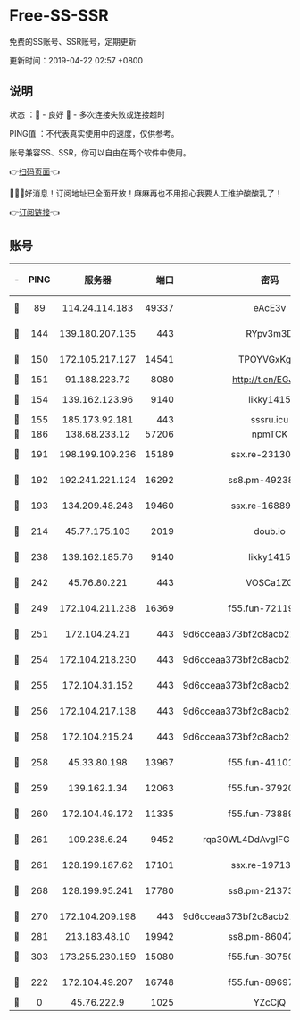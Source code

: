 # Free-SS-SSR

免费的SS账号、SSR账号，定期更新

更新时间：2019-04-22 02:57 +0800

## 说明

状态     ：🙂 - 良好 🙁 - 多次连接失败或连接超时

PING值   ：不代表真实使用中的速度，仅供参考。

账号兼容SS、SSR，你可以自由在两个软件中使用。

👉[扫码页面](https://liesauer.github.io/Free-SS-SSR/)👈

🎉🎉🎉好消息！订阅地址已全面开放！麻麻再也不用担心我要人工维护酸酸乳了！

👉[订阅链接](https://www.liesauer.net/yogurt/subscribe?ACCESS_TOKEN=DAYxR3mMaZAsaqUb)👈

## 账号

|-|PING|服务器|端口|密码|加密方式|区域|
|:----:|:----:|:-----:|-----:|:----:|:----:|:----:|
|🙂|89|114.24.114.183|49337|eAcE3v|chacha20-ietf|TW|
|🙂|144|139.180.207.135|443|RYpv3m3D|aes-256-cfb|JP|
|🙂|150|172.105.217.127|14541|TPOYVGxKglpi|aes-256-cfb|JP|
|🙂|151|91.188.223.72|8080|http://t.cn/EGJIyrl|rc4-md5|RU|
|🙂|154|139.162.123.96|9140|likky1415|aes-256-cfb|JP|
|🙂|155|185.173.92.181|443|sssru.icu|rc4-md5|RU|
|🙂|186|138.68.233.12|57206|npmTCK|rc4-md5|US|
|🙂|191|198.199.109.236|15189|ssx.re-23130260|aes-256-cfb|US|
|🙂|192|192.241.221.124|16292|ss8.pm-49238822|aes-256-cfb|US|
|🙂|193|134.209.48.248|19460|ssx.re-16889161|aes-256-cfb|US|
|🙂|214|45.77.175.103|2019|doub.io|aes-128-ctr|SG|
|🙂|238|139.162.185.76|9140|likky1415|aes-256-cfb|DE|
|🙂|242|45.76.80.221|443|VOSCa1ZG|aes-256-cfb|DE|
|🙂|249|172.104.211.238|16369|f55.fun-72119461|aes-256-cfb|US|
|🙂|251|172.104.24.21|443|9d6cceaa373bf2c8acb22e60b6a58be6|aes-256-cfb|US|
|🙂|254|172.104.218.230|443|9d6cceaa373bf2c8acb22e60b6a58be6|aes-256-cfb|US|
|🙂|255|172.104.31.152|443|9d6cceaa373bf2c8acb22e60b6a58be6|aes-256-cfb|US|
|🙂|256|172.104.217.138|443|9d6cceaa373bf2c8acb22e60b6a58be6|aes-256-cfb|US|
|🙂|258|172.104.215.24|443|9d6cceaa373bf2c8acb22e60b6a58be6|aes-256-cfb|US|
|🙂|258|45.33.80.198|13967|f55.fun-41101289|aes-256-cfb|US|
|🙂|259|139.162.1.34|12063|f55.fun-37920172|aes-256-cfb|SG|
|🙂|260|172.104.49.172|11335|f55.fun-73889374|aes-256-cfb|SG|
|🙂|261|109.238.6.24|9452|rqa30WL4DdAvgIFG6Fs3znzTa|aes-256-cfb|FR|
|🙂|261|128.199.187.62|17101|ssx.re-19713443|aes-256-cfb|SG|
|🙂|268|128.199.95.241|17780|ss8.pm-21373511|aes-256-cfb|SG|
|🙂|270|172.104.209.198|443|9d6cceaa373bf2c8acb22e60b6a58be6|aes-256-cfb|US|
|🙂|281|213.183.48.10|19942|ss8.pm-86047408|rc4-md5|RU|
|🙂|303|173.255.230.159|15080|f55.fun-30750551|aes-256-cfb|US|
|🙂|222|172.104.49.207|16748|f55.fun-89697299|aes-256-cfb|SG|
|🙁|0|45.76.222.9|1025|YZcCjQ|rc4-md5|JP|
